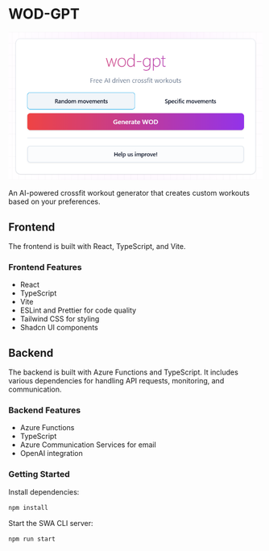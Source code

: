 # WOD-GPT

![WOD-GPT](wod-gpt-image.png)

An AI-powered crossfit workout generator that creates custom workouts based on your preferences.

## Frontend

The frontend is built with React, TypeScript, and Vite.

### Frontend Features

- React
- TypeScript
- Vite
- ESLint and Prettier for code quality
- Tailwind CSS for styling
- Shadcn UI components

## Backend

The backend is built with Azure Functions and TypeScript. It includes various dependencies for handling API requests, monitoring, and communication.

### Backend Features

- Azure Functions
- TypeScript
- Azure Communication Services for email
- OpenAI integration

### Getting Started

Install dependencies:

```sh
npm install
```

Start the SWA CLI server:

```sh
npm run start
```
